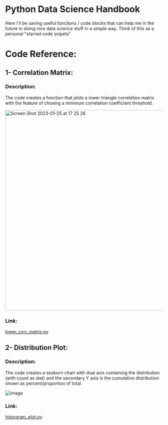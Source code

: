 # Python Data Science Handbook

Here i'll be saving useful functions / code blocks that can help me in the future in doing nice data science stuff in a simple way.
Think of this as a personal "starred code snipets"

# Code Reference:


## 1- Correlation Matrix:

  ### Description:
  
  The code creates a function that plots a lower triangle correlation matrix with the feature of chosing a minimum correlation coefficient threshold.
  
  <img width="640" alt="Screen Shot 2023-01-25 at 17 25 26" src="https://user-images.githubusercontent.com/4228950/214682153-f9e81137-a468-4cd2-b10f-c69d7e4f3f2d.png">

  ### Link:
  
  [lower_corr_matrix.py](https://github.com/jturolla09/python-data-science-handobook/blob/main/lower_corr_matrix.py)
  
  
## 2- Distribution Plot:
  
  ### Description:
  
  The code creates a seaborn chart with dual axis containing the distribution (with count as stat) and the secondary Y axis is the cumulative distribution shown as percent/proportion of total.
  
  ![image](https://user-images.githubusercontent.com/4228950/232036299-47de67cb-79e5-4ab9-b848-46c62e00a2b2.png)

  ### Link:
  
  [histogram_plot.py](https://github.com/jturolla09/python-data-science-handobook/blob/main/histogram_plot.py)

